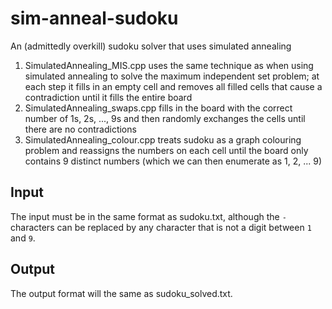 # sim-anneal-sudoku
An (admittedly overkill) sudoku solver that uses simulated annealing

1. SimulatedAnnealing_MIS.cpp uses the same technique as when using simulated annealing to solve the maximum independent set problem; at each step it fills in an empty cell and removes all filled cells that cause a contradiction until it fills the entire board
2. SimulatedAnnealing_swaps.cpp fills in the board with the correct number of 1s, 2s, ..., 9s and then randomly exchanges the cells until there are no contradictions
3. SimulatedAnnealing_colour.cpp treats sudoku as a graph colouring problem and reassigns the numbers on each cell until the board only contains 9 distinct numbers (which we can then enumerate as 1, 2, ... 9)

## Input
The input must be in the same format as sudoku.txt, although the `-` characters can be replaced by any character that is not a digit between `1` and `9`. 

## Output
The output format will the same as sudoku_solved.txt.
